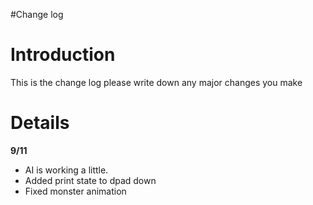 #Change log

# Introduction #
This is the change log please write down any major changes you make


# Details #


**9/11**
  * AI is working a little.
  * Added print state to dpad down
  * Fixed monster animation